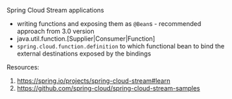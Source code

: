 
Spring Cloud Stream applications 
- writing functions and exposing them as `@Bean`s - recommended approach from 3.0 version
- java.util.function.[Supplier|Consumer|Function]
- `spring.cloud.function.definition` to which functional bean to bind the external destinations exposed by the bindings




Resources:
1. https://spring.io/projects/spring-cloud-stream#learn
2. https://github.com/spring-cloud/spring-cloud-stream-samples

